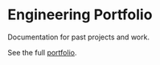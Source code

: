 # Engineering Portfolio

Documentation for past projects and work.



See the full [portfolio](Portfolio.pdf).

